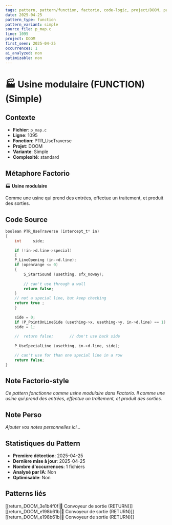 ```yaml
---
tags: pattern, pattern/function, factorio, code-logic, project/DOOM, pattern/variant/simple
date: 2025-04-25
pattern_type: function
pattern_variant: simple
source_file: p_map.c
line: 1095
project: DOOM
first_seen: 2025-04-25
occurrences: 1
ai_analyzed: non
optimizable: non
---
```


# 🏭 Usine modulaire (FUNCTION) (Simple)

## Contexte
- **Fichier**: `p_map.c`
- **Ligne**: 1095
- **Fonction**: PTR_UseTraverse
- **Projet**: DOOM
- **Variante**: Simple
- **Complexité**: standard

## Métaphore Factorio
🏭 **Usine modulaire**

Comme une usine qui prend des entrées, effectue un traitement, et produit des sorties.

## Code Source
```c
boolean	PTR_UseTraverse (intercept_t* in)
{
    int		side;
	
    if (!in->d.line->special)
    {
	P_LineOpening (in->d.line);
	if (openrange <= 0)
	{
	    S_StartSound (usething, sfx_noway);
	    
	    // can't use through a wall
	    return false;	
	}
	// not a special line, but keep checking
	return true ;		
    }
	
    side = 0;
    if (P_PointOnLineSide (usething->x, usething->y, in->d.line) == 1)
	side = 1;
    
    //	return false;		// don't use back side
	
    P_UseSpecialLine (usething, in->d.line, side);

    // can't use for than one special line in a row
    return false;
}
```

## Note Factorio-style
*Ce pattern fonctionne comme usine modulaire dans Factorio. Il comme une usine qui prend des entrées, effectue un traitement, et produit des sorties.*

## Note Perso
*Ajouter vos notes personnelles ici...*

## Statistiques du Pattern
- **Première détection**: 2025-04-25
- **Dernière mise à jour**: 2025-04-25
- **Nombre d'occurrences**: 1 fichiers
- **Analysé par IA**: Non
- **Optimisable**: Non

## Patterns liés
[[return_DOOM_3e1b4f0f|🚚 Convoyeur de sortie (RETURN)]]
[[return_DOOM_e198b61b|🚚 Convoyeur de sortie (RETURN)]]
[[return_DOOM_e198b61b|🚚 Convoyeur de sortie (RETURN)]]
